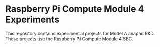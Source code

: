 # Raspberry Pi Compute Module 4 Experiments
This repository contains experimental projects for Model A anapad R&D. These projects use the Raspberry Pi Compute Module 4 SBC.
